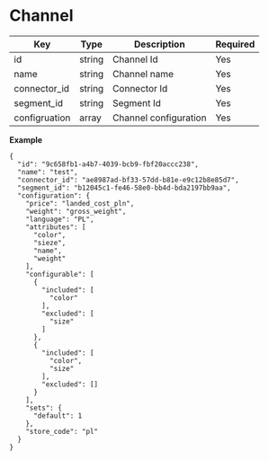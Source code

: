 # Channel

| Key           | Type |Description  | Required |
|---------------|------|--------------|----------|
| id       | string      |  Channel Id            | Yes      |
| name     |  string   |   Channel name      | Yes      |
| connector_id     |  string   |  Connector Id           | Yes      |
| segment_id    |  string  |        Segment Id       | Yes      |
| configruation     | array    |  Channel configuration     | Yes      |


**Example**

```
{
  "id": "9c658fb1-a4b7-4039-bcb9-fbf20accc238",
  "name": "test",
  "connector_id": "ae8987ad-bf33-57dd-b81e-e9c12b8e85d7",
  "segment_id": "b12045c1-fe46-58e0-bb4d-bda2197bb9aa",
  "configuration": {
    "price": "landed_cost_pln",
    "weight": "gross_weight",
    "language": "PL",
    "attributes": [
      "color",
      "sieze",
      "name",
      "weight"
    ],
    "configurable": [
      {
        "included": [
          "color"
        ],
        "excluded": [
          "size"
        ]
      },
      {
        "included": [
          "color",
          "size"
        ],
        "excluded": []
      }
    ],
    "sets": {
      "default": 1
    },
    "store_code": "pl"
  }
}
```
